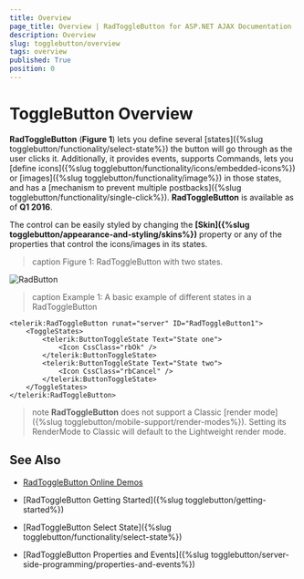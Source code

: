 ```yaml
---
title: Overview
page_title: Overview | RadToggleButton for ASP.NET AJAX Documentation
description: Overview
slug: togglebutton/overview
tags: overview
published: True
position: 0
---
```


# ToggleButton Overview

**RadToggleButton** (**Figure 1**) lets you define several [states]({%slug togglebutton/functionality/select-state%}) the button will go through as the user clicks it. Additionally, it provides events, supports Commands, lets you [define icons]({%slug togglebutton/functionality/icons/embedded-icons%}) or [images]({%slug togglebutton/functionality/image%}) in those states, and has a [mechanism to prevent multiple postbacks]({%slug togglebutton/functionality/single-click%}). **RadToggleButton** is available as of **Q1 2016**.

The control can be easily styled by changing the **[Skin]({%slug togglebutton/appearance-and-styling/skins%})** property or any of the properties that control the icons/images in its states.



>caption Figure 1: RadToggleButton with two states.

![RadButton](images/toggle-button-overview.png)

>caption Example 1: A basic example of different states in a RadToggleButton

````ASP.NET
<telerik:RadToggleButton runat="server" ID="RadToggleButton1">
	<ToggleStates>
		<telerik:ButtonToggleState Text="State one">
			<Icon CssClass="rbOk" />
		</telerik:ButtonToggleState>
		<telerik:ButtonToggleState Text="State two">
			<Icon CssClass="rbCancel" />
		</telerik:ButtonToggleState>
	</ToggleStates>
</telerik:RadToggleButton>
````

>note **RadToggleButton** does not support a Classic [render mode]({%slug togglebutton/mobile-support/render-modes%}). Setting its RenderMode to Classic will default to the Lightweight render mode.

## See Also

 * [RadToggleButton Online Demos](http://demos.telerik.com/aspnet-ajax/togglebutton/examples/overview/defaultcs.aspx)
 
 * [RadToggleButton Getting Started]({%slug togglebutton/getting-started%})
 
 * [RadToggleButton Select State]({%slug togglebutton/functionality/select-state%})
 
 * [RadToggleButton Properties and Events]({%slug togglebutton/server-side-programming/properties-and-events%})
 
